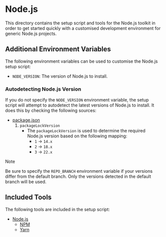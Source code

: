 # Node.js

This directory contains the setup script and tools for the Node.js toolkit in order to get started quickly with a customised development environment for generic Node.js projects.

## Additional Environment Variables

The following environment variables can be used to customise the Node.js setup script:

- `NODE_VERSION`: The version of Node.js to install.

### Autodetecting Node.js Version

If you do not specify the `NODE_VERSION` environment variable, the setup script will attempt to autodetect the latest versions of Node.js to install. It does this by checking the following sources:

- [package.json](https://docs.npmjs.com/cli/v7/configuring-npm/package-json)
  1. `packageLockVersion`
     - The `packageLockVersion` is used to determine the required Node.js version based on the following mapping:
       - `1` -> `14.x`
       - `2` -> `18.x`
       - `3` -> `22.x`

> [!NOTE]
> Be sure to specify the `REPO_BRANCH` environment variable if your versions differ from the default branch. Only the versions detected in the default branch will be used.

## Included Tools

The following tools are included in the setup script:

- [Node.js](https://nodejs.org/)
  - [NPM](https://www.npmjs.com/)
  - [Yarn](https://yarnpkg.com/)
